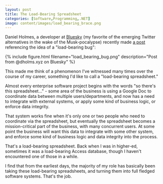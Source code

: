 ```yaml
---
layout: post
title: The Load-Bearing Spreadsheet
categories: [Software,Programming,.NET]
image: content/images/load_bearing_brace.png
---
```


Daniel Holmes, a developer at [Bluesky](https://bsky.app) (my favorite of the emerging Twitter alternatives in the wake of the Musk-pocalypse) recently made [a post](https://bsky.app/profile/dholms.xyz/post/3k67i2ehemv2n) referencing the idea of a "load-bearing bug":

{% include figure.html filename="load_bearing_bug.png" description="Post from @dholms.xyz on Bluesky" %}

This made me think of a phenomenon I've witnessed many times over the course of my career, something I'd like to call a "load-bearing spreadsheet."

Almost every enterprise software project begins with the words "so there's this spreadsheet..." - some area of the business is using a Google Doc to coordinate data between multiple users/departments, and now has a need to integrate with external systems, or apply some kind of business logic, or enforce data integrity.

That system works fine when it's only one or two people who need to coordinate via the spreadsheet, but eventually the spreadsheet becomes a mission-critical part of the business, with many concurrent users. At some point the business will want this data to integrate with some other system, and enforce some kind of business logic and data integrity into the process.

That's a load-bearing spreadsheet. Back when I was in higher-ed, sometimes it was a load-bearing Access database, though I haven't encountered one of those in a while.

I find that from the earliest days, the majority of my role has basically been taking these load-bearing spreadsheets, and turning them into full fledged software systems. That's the job.